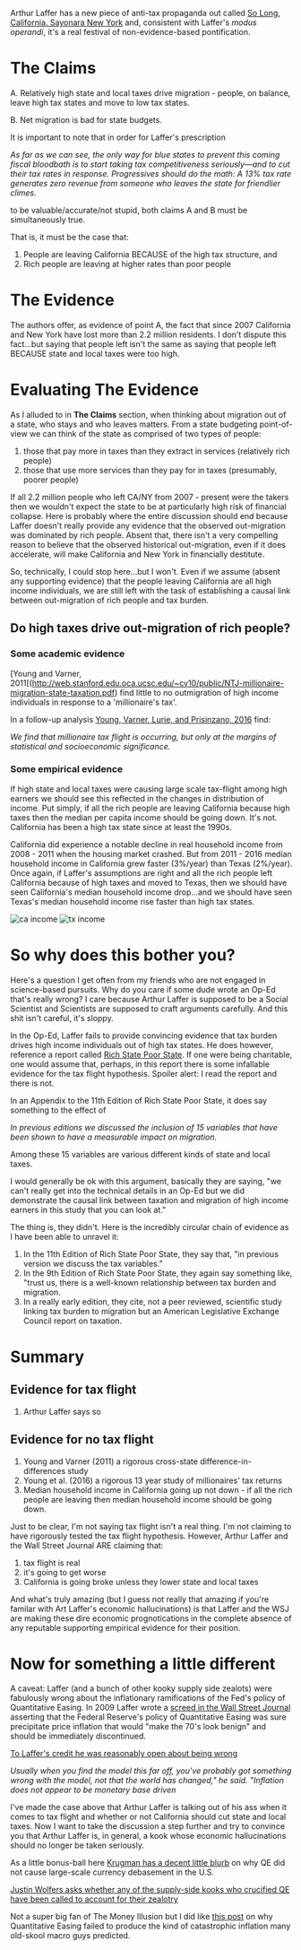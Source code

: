 

Arthur Laffer has a new piece of anti-tax propaganda out called [So Long, California. Sayonara New York](https://www.wsj.com/articles/so-long-california-sayonara-new-york-1524611900) and, consistent with Laffer's *modus operandi*, it's a real festival of non-evidence-based pontification.

# The Claims

A. Relatively high state and local taxes drive migration - people, on balance, leave high tax states and move to low tax states.

B. Net migration is bad for state budgets.

It is important to note that in order for Laffer's prescription

*As far as we can see, the only way for blue states to prevent this coming fiscal bloodbath is to start taking tax competitiveness seriously—and to cut their tax rates in response. Progressives should do the math: A 13% tax rate generates zero revenue from someone who leaves the state for friendlier climes.*

to be valuable/accurate/not stupid, both claims A and B must be simultaneously true.  

That is, it must be the case that:

1. People are leaving California BECAUSE of the high tax structure, and
2. Rich people are leaving at higher rates than poor people



# The Evidence

The authors offer, as evidence of point A, the fact that since 2007 California and New York have lost more than 2.2 million residents.  I don't dispute this fact...but saying that people left isn't the same as saying that people left BECAUSE state and local taxes were too high.  

# Evaluating The Evidence

As I alluded to in **The Claims** section, when thinking about migration out of a state, who stays and who leaves matters. From a state budgeting point-of-view we can think of the state as comprised of two types of people:

1. those that pay more in taxes than they extract in services (relatively rich people)
2. those that use more services than they pay for in taxes (presumably, poorer people)

If all 2.2 million people who left CA/NY from 2007 - present were the takers then we wouldn't expect the state to be at particularly high risk of financial collapse.  Here is probably where the entire discussion should end because Laffer doesn't really provide any evidence that the observed out-migration was dominated by rich people.  Absent that, there isn't a very compelling reason to believe that the observed historical out-migration, even if it does accelerate, will make California and New York in financially destitute. 

So, technically, I could stop here...but I won't.  Even if we assume (absent any supporting evidence) that the people leaving California are all high income individuals, we are still left with the task of establishing a causal link between out-migration of rich people and tax burden. 

## Do high taxes drive out-migration of rich people?

### Some academic evidence
[Young and Varner, 2011[(http://web.stanford.edu.oca.ucsc.edu/~cy10/public/NTJ-millionaire-migration-state-taxation.pdf) find little to no outmigration of high income individuals in response to a 'millionaire's tax'.  

In a follow-up analysis [Young, Varner, Lurie, and Prisinzano, 2016](http://journals.sagepub.com.oca.ucsc.edu/doi/pdf/10.1177/0003122416639625) find:

*We find that millionaire tax flight is occurring, but only at the margins of statistical and socioeconomic significance.*

### Some empirical evidence

If high state and local taxes were causing large scale tax-flight among high earners we should see this reflected in the changes in distribution of income.  Put simply, if all the rich people are leaving California because high taxes then the median per capita income should be going down.  It's not.  California has been a high tax state since at least the 1990s.  

California did experience a notable decline in real household income from 2008 - 2011 when the housing market crashed.  But from 2011 - 2016 median household income in California grew faster (3%/year) than Texas (2%/year).  Once again, if Laffer's assumptions are right and all the rich people left California because of high taxes and moved to Texas, then we should have seen California's median household income drop...and we should have seen Texas's median household income rise faster than high tax states.

![ca income](/images/fredgraphCA.png)
![tx income](/images/fredgraphTX.png)

# So why does this bother you?

Here's a question I get often from my friends who are not engaged in science-based pursuits.  Why do you care if some dude wrote an Op-Ed that's really wrong?  I care because Arthur Laffer is supposed to be a Social Scientist and Scientists are supposed to craft arguments carefully.  And this shit isn't careful, it's sloppy.

In the Op-Ed, Laffer fails to provide convincing evidence that tax burden drives high income individuals out of high tax states.  He does however, reference a report called [Rich State Poor State](http://www.richstatespoorstates.org/).  If one were being charitable, one would assume that, perhaps, in this report there is some infallable evidence for the tax flight hypothesis.  Spoiler alert: I read the report and there is not.

In an Appendix to the 11th Edition of Rich State Poor State, it does say something to the effect of 

*In previous editions we discussed the inclusion of 15 variables that have been shown to have a measurable impact on migration.*

Among these 15 variables are various different kinds of state and local taxes.  

I would generally be ok with this argument, basically they are saying, "we can't really get into the technical details in an Op-Ed but we did demonstrate the causal link between taxation and migration of high income earners in this study that you can look at."

The thing is, they didn't.  Here is the incredibly circular chain of evidence as I have been able to unravel it:

1.  In the 11th Edition of Rich State Poor State, they say that, "in previous version we discuss the tax variables."
2.  In the 9th Edition of Rich State Poor State, they again say something like, "trust us, there is a well-known relationship between tax burden and migration.
3.  In a really early edition, they cite, not a peer reviewed, scientific study linking tax burden to migration but an American Legislative Exchange Council report on taxation.  

# Summary

## Evidence for tax flight

1. Arthur Laffer says so

## Evidence for no tax flight

1. Young and Varner (2011) a rigorous cross-state difference-in-differences study
2. Young et al. (2016) a rigorous 13 year study of millionaires' tax returns
3. Median household income in California going up not down - if all the rich people are leaving then median household income should be going down.

Just to be clear, I'm not saying tax flight isn't a real thing.  I'm not claiming to have rigorously tested the tax flight hypothesis.  However, Arthur Laffer and the Wall Street Journal ARE claiming that:

1. tax flight is real
2. it's going to get worse
3. California is going broke unless they lower state and local taxes

And what's truly amazing (but I guess not really that amazing if you're familar with Art Laffer's economic hallucinations) is that Laffer and the WSJ are making these dire economic prognotications in the complete absence of any reputable supporting empirical evidence for their position.

# Now for something a little different

A caveat: Laffer (and a bunch of other kooky supply side zealots) were fabulously wrong about the inflationary ramifications of the Fed's policy of Quantitative Easing.  In 2009 Laffer wrote a [screed in the Wall Street Journal](https://www.wsj.com/articles/SB124458888993599879) asserting that the Federal Reserve's policy of Quantitative Easing was sure precipitate price inflation that would "make the 70's look benign" and should be immediately discontinued.

[To Laffer's credit he was reasonably open about being wrong](http://www.businessinsider.com/arthur-laffer-interview-2014-1)

*Usually when you find the model this far off, you've probably got something wrong with the model, not that the world has changed," he said. "Inflation does not appear to be monetary base driven*

I've made the case above that Arthur Laffer is talking out of his ass when it comes to tax flight and whether or not California should cut state and local taxes.  Now I want to take the discussion a step further and try to convince you that Arthur Laffer is, in general, a kook whose economic hallucinations should no longer be taken seriously.

 As a little bonus-ball here [Krugman has a decent little blurb](https://krugman.blogs.nytimes.com/2015/05/17/money-inflation-and-models/) on why QE did not cause large-scale currency debasement in the U.S.
 
 
 [Justin Wolfers asks whether any of the supply-side kooks who crucified QE have been called to account for their zealotry](http://delong.typepad.com/sdj/2013/01/justin-wolfers-asks-whether-any-of-the-right-wing-worthies-who-put-their-names-to-this-tripe-26-months-ago-have-suffered-any.html)

Not a super big fan of The Money Illusion but I did like [this post](http://www.themoneyillusion.com/an-open-letter-to-conservatives/) on why Quantitative Easing failed to produce the kind of catastrophic inflation many old-skool macro guys predicted.

